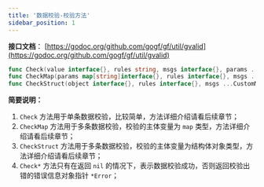 ```yaml
---
title: '数据校验-校验方法'
sidebar_position: 1
---
```


**接口文档**： [https://godoc.org/github.com/gogf/gf/util/gvalid](https://godoc.org/github.com/gogf/gf/util/gvalid)

```  go
func Check(value interface{}, rules string, msgs interface{}, params ...map[string]interface{}) *Error
func CheckMap(params map[string]interface{}, rules interface{}, msgs ...CustomMsg) *Error
func CheckStruct(object interface{}, rules interface{}, msgs ...CustomMsg) *Error

```

**简要说明：**

1. `Check` 方法用于单条数据校验，比较简单，方法详细介绍请看后续章节；
2. `CheckMap` 方法用于多条数据校验，校验的主体变量为 `map` 类型，方法详细介绍请看后续章节；
3. `CheckStruct` 方法用于多条数据校验，校验的主体变量为结构体对象类型，方法详细介绍请看后续章节；
4. `Check*` 方法只有在返回 `nil` 的情况下，表示数据校验成功，否则返回校验出错的错误信息对象指针 `*Error`；